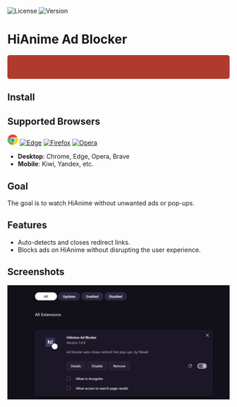 ![License](https://img.shields.io/badge/license-MIT-green) ![Version](https://img.shields.io/badge/version-1.6.9-brightgreen)

# HiAnime Ad Blocker

<div style="background-color: #b03a2e; padding: 10px; border-radius: 5px; color: #b03a2e;">
    <strong>Important</strong><br>
    This Ad Blocker auto-detects redirect URL links and auto-closes tabs.
</div>


## Install

## Supported Browsers

[![Chrome](logos/chrome.svg)](https://www.google.com/chrome/) 
[![Edge](images/edge-icon.png)](https://www.microsoft.com/edge) 
[![Firefox](images/firefox-icon.png)](https://www.mozilla.org/firefox/) 
[![Opera](images/opera-icon.png)](https://www.opera.com/) 


- **Desktop**: Chrome, Edge, Opera, Brave
- **Mobile**: Kiwi, Yandex, etc.

## Goal

The goal is to watch HiAnime without unwanted ads or pop-ups.

## Features

- Auto-detects and closes redirect links.
- Blocks ads on HiAnime without disrupting the user experience.

## Screenshots

![Ad Blocker Screenshot](https://github.com/Pekadii/HiAnimeAdBlocker/blob/main/Thumbnail.png)
